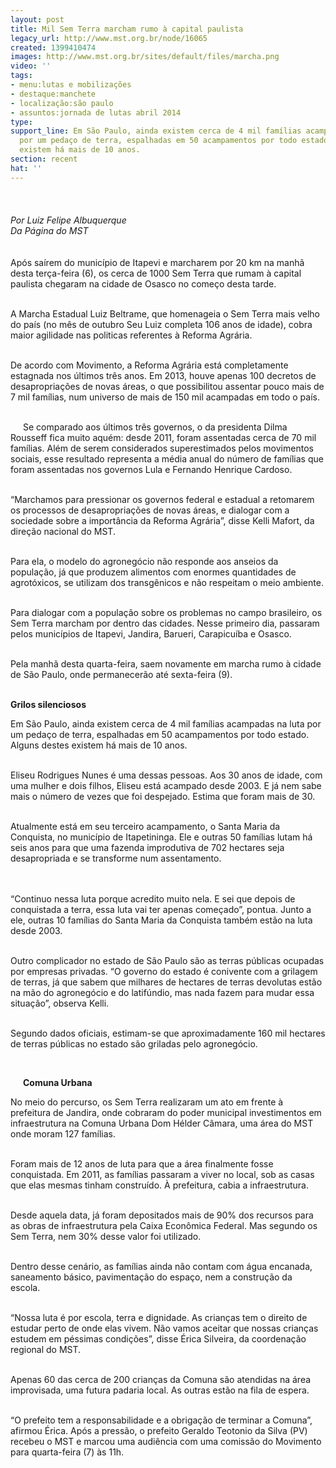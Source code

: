 ```yaml
---
layout: post
title: Mil Sem Terra marcham rumo à capital paulista
legacy_url: http://www.mst.org.br/node/16065
created: 1399410474
images: http://www.mst.org.br/sites/default/files/marcha.png
video: ''
tags:
- menu:lutas e mobilizações
- destaque:manchete
- localização:são paulo
- assuntos:jornada de lutas abril 2014
type: 
support_line: Em São Paulo, ainda existem cerca de 4 mil famílias acampadas na luta
  por um pedaço de terra, espalhadas em 50 acampamentos por todo estado. Alguns destes
  existem há mais de 10 anos.
section: recent
hat: ''
---
```

<p><img style="margin: 10px;" src="http://www.mst.org.br/sites/default/files/marcha.png" alt=""><br><em><br>Por Luiz Felipe Albuquerque<br>Da Página do MST<br><br></em><br>Após saírem do município de Itapevi e marcharem por 20 km na manhã desta terça-feira (6), os cerca de 1000 Sem Terra que rumam à capital paulista chegaram na cidade de Osasco no começo desta tarde.</p><p><br>A Marcha Estadual Luiz Beltrame, que homenageia o Sem Terra mais velho do país (no mês de outubro Seu Luiz completa 106 anos de idade), cobra maior agilidade nas politicas referentes à Reforma Agrária.</p><p><br>De acordo com Movimento, a Reforma Agrária está completamente estagnada nos últimos três anos. Em 2013, houve apenas 100 decretos de desapropriações de novas áreas, o que possibilitou assentar pouco mais de 7 mil famílias, num universo de mais de 150 mil acampadas em todo o país.&nbsp;</p><p><img style="margin: 10px; float: left;" src="http://www.mst.org.br/sites/default/files/seu%20luiz.png" alt=""><br>Se comparado aos últimos três governos, o da presidenta Dilma Rousseff fica muito aquém: desde 2011, foram assentadas cerca de 70 mil famílias. Além de serem considerados superestimados pelos movimentos sociais, esse resultado representa a média anual do número de famílias que foram assentadas nos governos Lula e Fernando Henrique Cardoso.</p><p><br>“Marchamos para pressionar os governos federal e estadual a retomarem os processos de desapropriações de novas áreas, e dialogar com a sociedade sobre a importância da Reforma Agrária”, disse Kelli Mafort, da direção nacional do MST.</p><p><br>Para ela, o modelo do agronegócio não responde aos anseios da população, já que produzem alimentos com enormes quantidades de agrotóxicos, se utilizam dos transgênicos e não respeitam o meio ambiente.</p><p><br>Para dialogar com a população sobre os problemas no campo brasileiro, os Sem Terra marcham por dentro das cidades. Nesse primeiro dia, passaram pelos municípios de Itapevi, Jandira, Barueri, Carapicuíba e Osasco.</p><p><br>Pela manhã desta quarta-feira, saem novamente em marcha rumo à cidade de São Paulo, onde permanecerão até sexta-feira (9).</p><p><img style="margin: 10px; float: right;" src="http://www.mst.org.br/sites/default/files/marcha_II.png" alt=""><br><strong>Grilos silenciosos</strong></p><p>Em São Paulo, ainda existem cerca de 4 mil famílias acampadas na luta por um pedaço de terra, espalhadas em 50 acampamentos por todo estado. Alguns destes existem há mais de 10 anos.<br>&nbsp;</p><p>Eliseu Rodrigues Nunes é uma dessas pessoas. Aos 30 anos de idade, com uma mulher e dois filhos, Eliseu está acampado desde 2003. E já nem sabe mais o número de vezes que foi despejado. Estima que foram mais de 30.</p><div><br>Atualmente está em seu terceiro acampamento, o Santa Maria da Conquista, no município de Itapetininga. Ele e outras 50 famílias lutam há seis anos para que uma fazenda improdutiva de 702 hectares seja desapropriada e se transforme num assentamento.</div><p><br><br>“Continuo nessa luta porque acredito muito nela. E sei que depois de conquistada a terra, essa luta vai ter apenas começado”, pontua. Junto a ele, outras 10 famílias do Santa Maria da Conquista também estão na luta desde 2003.</p><p><br>Outro complicador no estado de São Paulo são as terras públicas ocupadas por empresas privadas. “O governo do estado é conivente com a grilagem de terras, já que sabem que milhares de hectares de terras devolutas estão na mão do agronegócio e do latifúndio, mas nada fazem para mudar essa situação”, observa Kelli.</p><p><br>Segundo dados oficiais, estimam-se que aproximadamente 160 mil hectares de terras públicas no estado são griladas pelo agronegócio.</p><p>&nbsp;</p><p><img style="margin: 10px; float: left;" src="http://www.mst.org.br/sites/default/files/mrcha_prefeitura.png" alt=""></p><p><strong>Comuna Urbana</strong></p><p>No meio do percurso, os Sem Terra realizaram um ato em frente à prefeitura de Jandira, onde cobraram do poder municipal investimentos em infraestrutura na Comuna Urbana Dom Hélder Câmara, uma área do MST onde moram 127 famílias.</p><p><br>Foram mais de 12 anos de luta para que a área finalmente fosse conquistada. Em 2011, as famílias passaram a viver no local, sob as casas que elas mesmas tinham construído. À prefeitura, cabia a infraestrutura.</p><p><br>Desde aquela data, já foram depositados mais de 90% dos recursos para as obras de infraestrutura pela Caixa Econômica Federal. Mas segundo os Sem Terra, nem 30% desse valor foi utilizado.</p><p><br>Dentro desse cenário, as famílias ainda não contam com água encanada, saneamento básico, pavimentação do espaço, nem a construção da escola.&nbsp;</p><p><br>“Nossa luta é por escola, terra e dignidade. As crianças tem o direito de estudar perto de onde elas vivem. Não vamos aceitar que nossas crianças estudem em péssimas condições”, disse Érica Silveira, da coordenação regional do MST.</p><p><br>Apenas 60 das cerca de 200 crianças da Comuna são atendidas na área improvisada, uma futura padaria local. As outras estão na fila de espera.</p><p><br>“O prefeito tem a responsabilidade e a obrigação de terminar a Comuna”, afirmou Érica. Após a pressão, o prefeito Geraldo Teotonio da Silva (PV) recebeu o MST e marcou uma audiência com uma comissão do Movimento para quarta-feira (7) às 11h.</p><div>&nbsp;</div><div><img style="margin: 10px;" src="http://www.mst.org.br/sites/default/files/sangue%20favela.png" alt=""></div>
